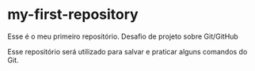 # my-first-repository
Esse é o meu primeiro repositório. Desafio de projeto sobre Git/GitHub

Esse repositório será utilizado para salvar e praticar alguns comandos do Git.